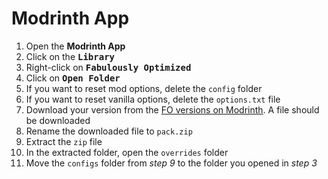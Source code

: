 # Modrinth App

1. Open the **Modrinth App**
2. Click on the <kbd>**Library**</kbd>
3. Right-click on <kbd>**Fabulously Optimized**</kbd>
4. Click on <kbd>**Open Folder**</kbd>
5. If you want to reset mod options, delete the `config` folder
6. If you want to reset vanilla options, delete the `options.txt` file
7. Download your version from the [FO versions on Modrinth](https://modrinth.com/modpack/fabulously-optimized/versions). A file should be downloaded
8. Rename the downloaded file to `pack.zip`
9. Extract the `zip` file
10. In the extracted folder, open the `overrides` folder
11. Move the `configs` folder from _step 9_ to the folder you opened in _step 3_
